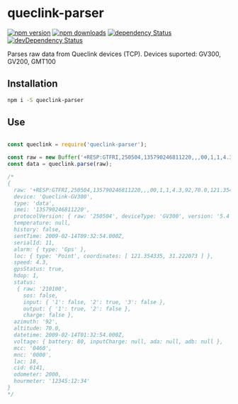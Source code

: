 # queclink-parser

[![npm version](https://img.shields.io/npm/v/queclink-parser.svg?style=flat-square)](https://www.npmjs.com/package/queclink-parser)
[![npm downloads](https://img.shields.io/npm/dm/queclink-parser.svg?style=flat-square)](https://www.npmjs.com/package/queclink-parser)
[![dependency Status](https://img.shields.io/david/jaayesta/queclink-parser.svg?style=flat-square)](https://david-dm.org/jaayesta/queclink-parser#info=dependencies)
[![devDependency Status](https://img.shields.io/david/dev/jaayesta/queclink-parser.svg?style=flat-square)](https://david-dm.org/jaayesta/queclink-parser#info=devDependencies)

Parses raw data from Queclink devices (TCP). Devices suported: GV300, GV200, GMT100

## Installation

```bash
npm i -S queclink-parser
```

## Use

```js

const queclink = require('queclink-parser');

const raw = new Buffer('+RESP:GTFRI,250504,135790246811220,,,00,1,1,4.3,92,70.0,121.354335,31.222073,20090214013254,0460,0000,18d8,6141,00,2000.0,12345:12:34,,,80,210100,,,,20090214093254,11F0$');
const data = queclink.parse(raw);

/*
{ 
  raw: '+RESP:GTFRI,250504,135790246811220,,,00,1,1,4.3,92,70.0,121.354335,31.222073,20090214013254,0460,0000,18d8,6141,00,2000.0,12345:12:34,,,80,210100,,,,20090214093254,11F0$',
  device: 'Queclink-GV300',
  type: 'data',
  imei: '135790246811220',
  protocolVersion: { raw: '250504', deviceType: 'GV300', version: '5.4' },
  temperature: null,
  history: false,
  sentTime: 2009-02-14T09:32:54.000Z,
  serialId: 11,
  alarm: { type: 'Gps' },
  loc: { type: 'Point', coordinates: [ 121.354335, 31.222073 ] },
  speed: 4.3,
  gpsStatus: true,
  hdop: 1,
  status: 
   { raw: '210100',
     sos: false,
     input: { '1': false, '2': true, '3': false },
     output: { '1': true, '2': false },
     charge: false },
  azimuth: '92',
  altitude: 70.0,
  datetime: 2009-02-14T01:32:54.000Z,
  voltage: { battery: 80, inputCharge: null, ada: null, adb: null },
  mcc: '0460',
  mnc: '0000',
  lac: 18,
  cid: 6141,
  odometer: 2000,
  hourmeter: '12345:12:34' 
}
*/

```
